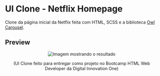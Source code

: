 # UI Clone - Netflix Homepage

Clone da página inicial da Netflix feita com HTML, SCSS e a biblioteca [Owl Carousel](https://owlcarousel2.github.io/OwlCarousel2/).

## Preview

<div align="center">
    <img src="Netflix.gif" alt="Imagem mostrando o resultado">
</div>
<p align="center">
    (UI Clone feito para entregar como projeto no Bootcamp HTML Web Developer da Digital Innovation One)
</p>